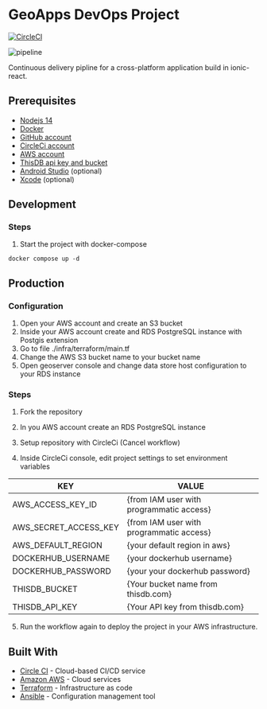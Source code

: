 # GeoApps DevOps Project

[![CircleCI](https://circleci.com/gh/ahmedaidev/geoapp-latest/tree/main.svg?style=svg)](https://circleci.com/gh/ahmedaidev/geoapp-latest/tree/main)

![pipeline](https://raw.githubusercontent.com/ahmedaidev/geoapp-latest/main/pipeline.jpg)

Continuous delivery pipline for a cross-platform application build in ionic-react.

## Prerequisites

- [Nodejs 14](https://nodejs.org/en/)
- [Docker](https://www.docker.com/)
- [GitHub account](https://github.com)
- [CircleCi account](https://circleci.com)
- [AWS account](https://aws.amazon.com/)
- [ThisDB api key and bucket](https://thisdb.com)
- [Android Studio](https://developer.android.com/studio/) (optional)
- [Xcode](https://developer.apple.com/xcode/) (optional)

## Development

### Steps

1. Start the project with docker-compose

```
docker compose up -d
```

## Production

### Configuration

1. Open your AWS account and create an S3 bucket
2. Inside your AWS account create and RDS PostgreSQL instance with Postgis extension
3. Go to file ./infra/terraform/main.tf
4. Change the AWS S3 bucket name to your bucket name
5. Open geoserver console and change data store host configuration to your RDS instance

### Steps

1. Fork the repository

2. In you AWS account create an RDS PostgreSQL instance

3. Setup repository with CircleCi (Cancel workflow)

4. Inside CircleCi console, edit project settings to set environment variables

| KEY                   | VALUE                                    |
| --------------------- | ---------------------------------------- |
| AWS_ACCESS_KEY_ID     | {from IAM user with programmatic access} |
| AWS_SECRET_ACCESS_KEY | {from IAM user with programmatic access} |
| AWS_DEFAULT_REGION    | {your default region in aws}             |
| DOCKERHUB_USERNAME    | {your dockerhub username}                |
| DOCKERHUB_PASSWORD    | {your your dockerhub password}           |
| THISDB_BUCKET         | {Your bucket name from thisdb.com}       |
| THISDB_API_KEY        | {Your API key from thisdb.com}           |

5. Run the workflow again to deploy the project in your AWS infrastructure.

## Built With

- [Circle CI](www.circleci.com) - Cloud-based CI/CD service
- [Amazon AWS](https://aws.amazon.com/) - Cloud services
- [Terraform](https://www.terraform.io/) - Infrastructure as code
- [Ansible](https://www.ansible.com/) - Configuration management tool
